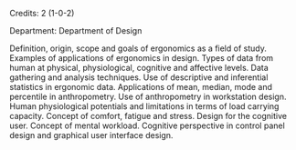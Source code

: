 Credits: 2 (1-0-2)

Department: Department of Design

Definition, origin, scope and goals of ergonomics as a field of study. Examples of applications of ergonomics in design. Types of data from human at physical, physiological, cognitive and affective levels. Data gathering and analysis techniques. Use of descriptive and inferential statistics in ergonomic data. Applications of mean, median, mode and percentile in anthropometry. Use of anthropometry in workstation design. Human physiological potentials and limitations in terms of load carrying capacity. Concept of comfort, fatigue and stress. Design for the cognitive user. Concept of mental workload. Cognitive perspective in control panel design and graphical user interface design.